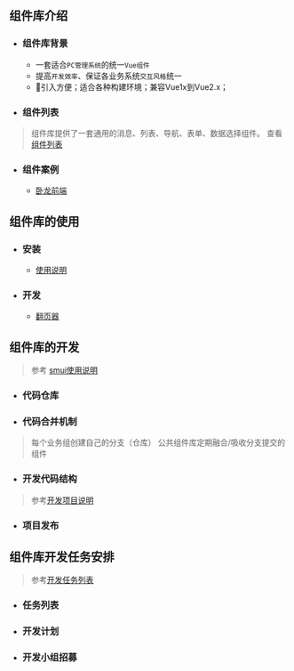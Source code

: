 ## 组件库介绍

- ### 组件库背景

    - 一套适合`PC管理系统`的统一`Vue组件`
    - 提高`开发效率`、保证各业务系统`交互风格`统一
    - 引入方便；适合各种构建环境；兼容Vue1x到Vue2.x；


- ### 组件列表

> 组件库提供了一套通用的消息、列表、导航、表单、数据选择组件。
> 查看 [组件列表](/组件开发列表.md)

- ### 组件案例

    - [卧龙前端](http://e.sm.cn)

## 组件库的使用

- ### 安装
    
    - [使用说明](/组件使用说明.md)

- ### 开发
    - [翻页器](/组件文档/Paeger翻页)

## 组件库的开发

> 参考 [smui使用说明](/组件使用说明.md)

- ### 代码仓库

- ### 代码合并机制

> 每个业务组创建自己的分支（仓库）
> 公共组件库定期融合/吸收分支提交的组件

- ### 开发代码结构

> 参考[开发项目说明](/开发分支-项目说明.md)


- ### 项目发布

## 组件库开发任务安排

> 参考[开发任务列表](/开发任务列表)

- ### 任务列表
- ### 开发计划
- ### 开发小组招募
